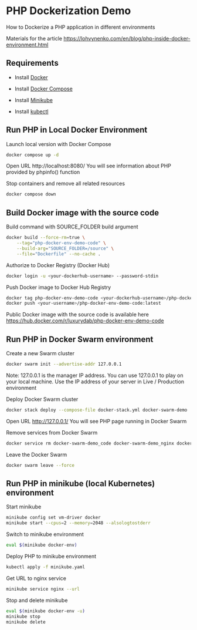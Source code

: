 # PHP Dockerization Demo

How to Dockerize a PHP application in different environments

Materials for the article https://lohvynenko.com/en/blog/php-inside-docker-environment.html

## Requirements

* Install [Docker](https://docs.docker.com/install/)

* Install [Docker Compose](https://docs.docker.com/compose/install/)

* Install [Minikube](https://minikube.sigs.k8s.io/docs/start/)

* Install [kubectl](https://kubernetes.io/docs/tasks/tools/#kubectl)

## Run PHP in Local Docker Environment

Launch local version with Docker Compose
```bash
docker compose up -d
```

Open URL http://localhost:8080/ You will see information about PHP provided by phpinfo() function

Stop containers and remove all related resources
```bash
docker compose down
```

## Build Docker image with the source code 

Build command with SOURCE_FOLDER build argument
```bash
docker build --force-rm=true \
    --tag="php-docker-env-demo-code" \
    --build-arg="SOURCE_FOLDER=/source" \
    --file="Dockerfile" --no-cache .
```

Authorize to Docker Registry (Docker Hub)
```bash
docker login -u <your-dockerhub-username> --password-stdin
```

Push Docker image to Docker Hub Registry
```bash
docker tag php-docker-env-demo-code <your-dockerhub-username>/php-docker-env-demo-code:latest
docker push <your-username>/php-docker-env-demo-code:latest
```

Public Docker image with the source code is available here
https://hub.docker.com/r/luxurydab/php-docker-env-demo-code

## Run PHP in Docker Swarm environment

Create a new Swarm cluster
```bash
docker swarm init --advertise-addr 127.0.0.1
```
Note: 127.0.0.1 is the manager IP address. You can use 127.0.0.1 to play on your local machine. Use the IP address of your server in Live / Production environment

Deploy Docker Swarm cluster
```bash
docker stack deploy --compose-file docker-stack.yml docker-swarm-demo
```

Open URL http://127.0.0.1/ You will see PHP page running in Docker Swarm

Remove services from Docker Swarm
```bash
docker service rm docker-swarm-demo_code docker-swarm-demo_nginx docker-swarm-demo_php
```

Leave the Docker Swarm
```bash
docker swarm leave --force
```

## Run PHP in minikube (local Kubernetes) environment

Start minikube
```bash
minikube config set vm-driver docker
minikube start --cpus=2 --memory=2048 --alsologtostderr
```

Switch to minikube environment
```bash
eval $(minikube docker-env)
```

Deploy PHP to minikube environment
```bash
kubectl apply -f minikube.yaml
```

Get URL to nginx service
```bash
minikube service nginx --url
```

Stop and delete minikube
```bash
eval $(minikube docker-env -u)
minikube stop
minikube delete
```